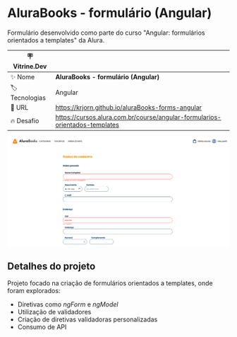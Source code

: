 # AluraBooks - formulário (Angular)

Formulário desenvolvido como parte do curso "Angular: formulários orientados a templates" da Alura.

| :placard: Vitrine.Dev ||
| ------------- | --- |
| :sparkles: Nome | **AluraBooks - formulário (Angular)**
| :label: Tecnologias | Angular
| :rocket: URL | https://krjorn.github.io/aluraBooks-forms-angular
| :fire: Desafio | https://cursos.alura.com.br/course/angular-formularios-orientados-templates

![](./project.png#vitrinedev)

## Detalhes do projeto

Projeto focado na criação de formulários orientados a templates, onde foram explorados:

- Diretivas como *ngForm* e *ngModel*
- Utilização de validadores
- Criação de diretivas validadoras personalizadas
- Consumo de API